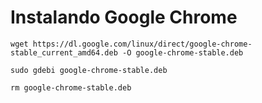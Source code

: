 <h1>Instalando Google Chrome</h1>


```shell
wget https://dl.google.com/linux/direct/google-chrome-stable_current_amd64.deb -O google-chrome-stable.deb

```  

```shell
sudo gdebi google-chrome-stable.deb

```  

```shell
rm google-chrome-stable.deb

```  

